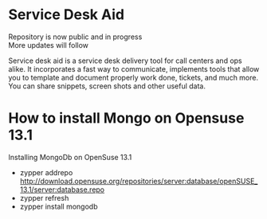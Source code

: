 Service Desk Aid
==============
Repository is now public and in progress  
More updates will follow  


Service desk aid is a service desk delivery tool for call centers and ops alike. It incorporates a fast way to communicate, implements tools that allow you to template and document properly work done, tickets, and much more. You can share snippets, screen shots and other useful data.

How to install Mongo on Opensuse 13.1
===============

Installing MongoDb on OpenSuse 13.1
*    zypper addrepo http://download.opensuse.org/repositories/server:database/openSUSE_13.1/server:database.repo
*    zypper refresh
*    zypper install mongodb
